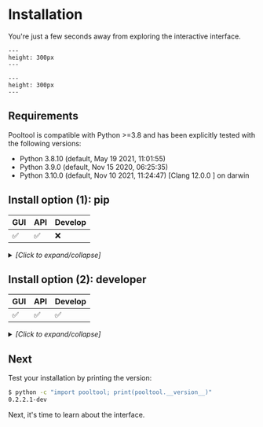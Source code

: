 # Installation

You're just a few seconds away from exploring the interactive interface.

```{figure} ../_assets/gallery_6.jpg
---
height: 300px
---
```

```{figure} ../_assets/gallery_7.jpg
---
height: 300px
---
```

## Requirements

Pooltool is compatible with Python >=3.8 and has been explicitly tested with the following versions:

- Python 3.8.10 (default, May 19 2021, 11:01:55)
- Python 3.9.0 (default, Nov 15 2020, 06:25:35)
- Python 3.10.0 (default, Nov 10 2021, 11:24:47) [Clang 12.0.0 ] on darwin

## Install option (1): pip

| GUI | API | Develop |
|-----|-----|---------|
| ✅  | ✅  | ❌      |

<details><summary style="font-style: italic;">[Click to expand/collapse]</summary>


With a compatible python version, install via

```python
pip install pooltool-billiards
```

**NOTE**: If you're on Linux or Windows, you must _also_ run this:

```python
pip uninstall panda3d -y
pip install --pre --extra-index-url https://archive.panda3d.org/ panda3d
```

</details>

## Install option (2): developer

| GUI | API | Develop |
|-----|-----|---------|
| ✅  | ✅  | ✅      |

<details><summary style="font-style: italic;">[Click to expand/collapse]</summary>

If you want to develop for pooltool, have access to the most up-to-date version of the codebase, or modify the code to your liking, this is for you.

A small note. If you don't have the ability to create isolated python environments, I would recommend installing `conda` ([here](https://conda.io/projects/conda/en/latest/user-guide/install/index.html)) so you can isolate pooltool from your other business.

**(i)** create a new, python environment that uses Python 3.8.10.

With `conda`, you could do the following:

```bash
conda deactivate
conda env remove --name pooltool
conda create -y -n pooltool python=3.8.10
conda activate pooltool
```

Regardless of how you managed your python environment, please verify you're running `3.8.10`

```
$ python
Python 3.8.10 (default, May 19 2021, 11:01:55)
[Clang 10.0.0 ] :: Anaconda, Inc. on darwin
Type "help", "copyright", "credits" or "license" for more information.
>>> exit()
```

**(ii)** grab the codebase:

```bash
cd <A_DIRECTORY_YOU_LIKE>
git clone https://github.com/ekiefl/pooltool.git
cd pooltool
```

**(iii)** install the dependencies:

```bash
pip install -r requirements.txt
pip install -r requirements-dev.txt
```

In addition to `requirements.txt`, `requirements-dev.txt` includes some modules required for developement.

**NOTE**: If you're on Linux or Windows, you must _also_ run this:

```python
pip uninstall panda3d -y
pip install --pre --extra-index-url https://archive.panda3d.org/ panda3d
```

(_This is because there is a bug where the mouse moves off of the screen when aiming in the GUI, making you lose mouse control on Linux and Windows. The solution is to install Panda3D v1.11, which is currently unreleased but still installable._)

**(iv)** install the pre-commit hooks:

This will automatically format your code according to the pooltool standard whenever you commit.

```
pre-commit install
```

**(v)** test out your installation:

```bash
python run_pooltool
```

The game window should appear (escape key to exit).

**(vi)** if you used a conda environment that you named `pooltool`, create this script that runs whenever the conda environment is activated. This script modifies `$PATH` and `$PYTHONPATH` so that python knows where to find pooltool libraries and the shell knows where to find the pooltool binary. **These path modifications live safely inside the pooltool conda environment, and do not propagate into your global
environment**:

(_This is a multi-line command. Paste the entire block into your command line prompt._)

```
mkdir -p ${CONDA_PREFIX}/etc/conda/activate.d
cat <<EOF >${CONDA_PREFIX}/etc/conda/activate.d/pooltool.sh
export PYTHONPATH=\$PYTHONPATH:$(pwd)
export PATH=\$PATH:$(pwd)
EOF
```

The next time you activate your conda environment (`conda activate pooltool`), `run_pooltool` (or `run_pooltool.bat` if you're on Windows) is now a binary that can be run anywhere in your filesystem whenever you are in the `pooltool` conda environment. Test it out:
```
conda activate pooltool
cd ~
run_pooltool
```

</details>

## Next

Test your installation by printing the version:

```bash
$ python -c "import pooltool; print(pooltool.__version__)"
0.2.2.1-dev
```

Next, it's time to learn about the interface.
